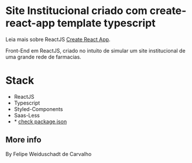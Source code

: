 # Site Institucional criado com create-react-app template typescript

Leia mais sobre ReactJS [Create React App](https://github.com/facebook/create-react-app).

<p align="center">

Front-End em ReactJS, criado no intuito de simular um site institucional de uma grande rede de farmacias.

# Stack

-   ReactJS
-   Typescript
-   Styled-Components
-   Saas-Less
-   \* [check package.json](/package.json)

## More info

By Felipe Weiduschadt de Carvalho
